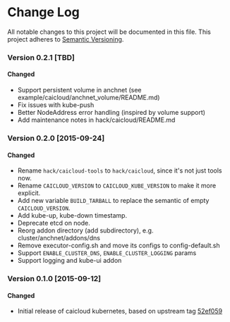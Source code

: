 # Change Log

All notable changes to this project will be documented in this file. This project adheres to [Semantic Versioning](http://semver.org/).

### Version 0.2.1 [TBD]
#### Changed
- Support persistent volume in anchnet (see example/caicloud/anchnet_volume/README.md)
- Fix issues with kube-push
- Better NodeAddress error handling (inspired by volume support)
- Add maintenance notes in hack/caicloud/README.md

### Version 0.2.0 [2015-09-24]
#### Changed
- Rename `hack/caicloud-tools` to `hack/caicloud`, since it's not just tools now.
- Rename `CAICLOUD_VERSION` to `CAICLOUD_KUBE_VERSION` to make it more explicit.
- Add new variable `BUILD_TARBALL` to replace the semantic of empty `CAICLOUD_VERSION`.
- Add kube-up, kube-down timestamp.
- Deprecate etcd on node.
- Reorg addon directory (add subdirectory), e.g. cluster/anchnet/addons/dns
- Remove executor-config.sh and move its configs to config-default.sh
- Support `ENABLE_CLUSTER_DNS`, `ENABLE_CLUSTER_LOGGING` params
- Support logging and kube-ui addon

### Version 0.1.0 [2015-09-12]
#### Changed
- Initial release of caicloud kubernetes, based on upstream tag [52ef059](https://github.com/caicloud/caicloud-kubernetes/commit/52ef0599d8c976993b3d8ac5c1e783bdb5cb2c83)
